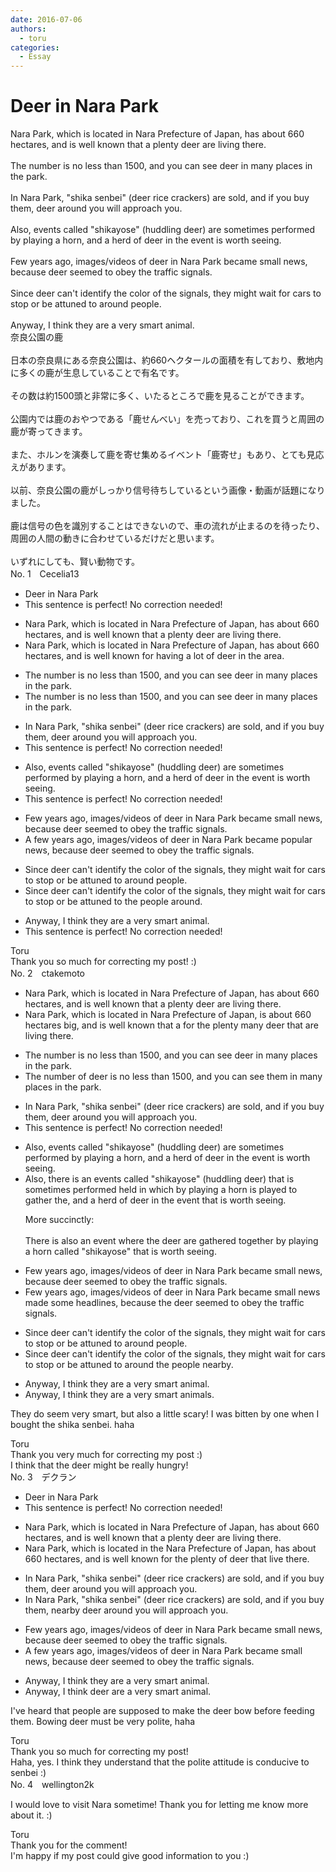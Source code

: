 ```yaml
---
date: 2016-07-06
authors:
  - toru
categories:
  - Essay
---
```


<h1 id="subject_show">Deer in Nara Park</h1>
<div class="date" hidden>Jul 6, 2016 10:03</div>
<div id="post"><div id="body_show_ori">
Nara Park, which is located in Nara Prefecture of Japan, has about 660 hectares, and is well known that a plenty deer are living there.<br/><br/>The number is no less than 1500, and you can see deer in many places in the park.<br/><br/>In Nara Park, "shika senbei" (deer rice crackers) are sold, and if you buy them, deer around you will approach you.<br/><br/>Also, events called "shikayose" (huddling deer) are sometimes performed by playing a horn, and a herd of deer in the event is worth seeing.<br/><br/>Few years ago, images/videos of deer in Nara Park became small news, because deer seemed to obey the traffic signals.<br/><br/>Since deer can't identify the color of the signals, they might wait for cars to stop or be attuned to around people.<br/><br/>Anyway, I think they are a very smart animal.
</div></div>

<!-- more -->

<div id="post_ja"><div id="body_show_mo">
奈良公園の鹿<br/><br/>日本の奈良県にある奈良公園は、約660ヘクタールの面積を有しており、敷地内に多くの鹿が生息していることで有名です。<br/><br/>その数は約1500頭と非常に多く、いたるところで鹿を見ることができます。<br/><br/>公園内では鹿のおやつである「鹿せんべい」を売っており、これを買うと周囲の鹿が寄ってきます。<br/><br/>また、ホルンを演奏して鹿を寄せ集めるイベント「鹿寄せ」もあり、とても見応えがあります。<br/><br/>以前、奈良公園の鹿がしっかり信号待ちしているという画像・動画が話題になりました。<br/><br/>鹿は信号の色を識別することはできないので、車の流れが止まるのを待ったり、周囲の人間の動きに合わせているだけだと思います。<br/><br/>いずれにしても、賢い動物です。
</div></div>
<div id="block"><div class="first_name"> No. 1　<span class="just_name">Cecelia13</span></div><div id="block2">
<ul class="correction_field">
<li class="incorrect">Deer in Nara Park</li>
<li class="corrected perfect">This sentence is perfect! No correction needed!</li>
</ul>
<ul class="correction_field">
<li class="incorrect">Nara Park, which is located in Nara Prefecture of Japan, has about 660 hectares, and is well known that a plenty deer are living there.</li>
<li class="corrected correct">
Nara Park, which is located in Nara Prefecture of Japan, has about 660 hectares, and is well known <span class="f_blue">for having a lot of</span> deer <span class="f_blue">in the area</span>.
</li>
</ul>
<ul class="correction_field">
<li class="incorrect">The number is no less than 1500, and you can see deer in many places in the park.</li>
<li class="corrected correct">
The number is no less than 1500, and you can see deer in many places<span class="f_blue"><span class="sline"> in the park</span></span>.
</li>
</ul>
<ul class="correction_field">
<li class="incorrect">In Nara Park, "shika senbei" (deer rice crackers) are sold, and if you buy them, deer around you will approach you.</li>
<li class="corrected perfect">This sentence is perfect! No correction needed!</li>
</ul>
<ul class="correction_field">
<li class="incorrect">Also, events called "shikayose" (huddling deer) are sometimes performed by playing a horn, and a herd of deer in the event is worth seeing.</li>
<li class="corrected perfect">This sentence is perfect! No correction needed!</li>
</ul>
<ul class="correction_field">
<li class="incorrect">Few years ago, images/videos of deer in Nara Park became small news, because deer seemed to obey the traffic signals.</li>
<li class="corrected correct">
<span class="f_blue">A f</span>ew years ago, images/videos of deer in Nara Park became <span class="f_blue">popular</span> news, because deer seemed to obey the traffic signals.
</li>
</ul>
<ul class="correction_field">
<li class="incorrect">Since deer can't identify the color of the signals, they might wait for cars to stop or be attuned to around people.</li>
<li class="corrected correct">
Since deer can't identify the color of the signals, they might wait for cars to stop or be <span class="f_red">attuned to</span> <span class="f_blue">the people </span>around.
</li>
</ul>
<ul class="correction_field">
<li class="incorrect">Anyway, I think they are a very smart animal.</li>
<li class="corrected perfect">This sentence is perfect! No correction needed!</li>
</ul>
</div><div class="name"><span class="just_name">Toru</span><br>
Thank you so much for correcting my post! :)
</div>
</div>
<div id="block"><div class="first_name"> No. 2　<span class="just_name">ctakemoto</span></div><div id="block2">
<ul class="correction_field">
<li class="incorrect">Nara Park, which is located in Nara Prefecture of Japan, has about 660 hectares, and is well known that a plenty deer are living there.</li>
<li class="corrected correct">
Nara Park, which is located in Nara Prefecture of Japan, <span class="f_blue">is</span> about 660 hectares<span class="f_blue"> big</span>, and is well known <span class="sline"><span class="f_red">that a</span></span><span class="f_blue"> for the</span> <span class="sline"><span class="f_red">plenty</span></span><span class="f_blue"> many</span> deer <span class="f_blue">that </span>are living there.
</li>
</ul>
<ul class="correction_field">
<li class="incorrect">The number is no less than 1500, and you can see deer in many places in the park.</li>
<li class="corrected correct">
The number <span class="f_blue">of deer </span>is no less than 1500, and you can see <span class="f_blue">them</span> in many places in the park.
</li>
</ul>
<ul class="correction_field">
<li class="incorrect">In Nara Park, "shika senbei" (deer rice crackers) are sold, and if you buy them, deer around you will approach you.</li>
<li class="corrected perfect">This sentence is perfect! No correction needed!</li>
</ul>
<ul class="correction_field">
<li class="incorrect">Also, events called "shikayose" (huddling deer) are sometimes performed by playing a horn, and a herd of deer in the event is worth seeing.</li>
<li class="corrected correct">
Also, <span class="f_blue">there is an </span>event<span class="f_red"><span class="sline">s</span></span> called "shikayose" (huddling deer) <span class="f_blue">that is</span> sometimes <span class="sline"><span class="f_red">performed</span></span><span class="f_blue"> held in which</span> <span class="sline"><span class="f_red">by playing</span></span> a horn <span class="f_blue">is played to gather the</span><span class="sline"><span class="f_red">, and a herd of</span></span> deer <span class="sline"><span class="f_red">in the event</span></span> that is worth seeing.
<p class="correction_comment">More succinctly:<br/><br/>There is also an event where the deer are gathered together by playing a horn called "shikayose" that is worth seeing.</p>
</li>
</ul>
<ul class="correction_field">
<li class="incorrect">Few years ago, images/videos of deer in Nara Park became small news, because deer seemed to obey the traffic signals.</li>
<li class="corrected correct">
Few years ago, images/videos of deer in Nara Park became <span class="sline"><span class="f_red">small news</span></span><span class="f_blue"> made some headlines</span>, because <span class="f_blue">the </span>deer seemed to obey the traffic signals.
</li>
</ul>
<ul class="correction_field">
<li class="incorrect">Since deer can't identify the color of the signals, they might wait for cars to stop or be attuned to around people.</li>
<li class="corrected correct">
Since deer can't identify the color of the signals, they might wait for cars to stop or be attuned to <span class="sline"><span class="f_red">around</span></span><span class="f_blue"> the</span> people<span class="f_blue"> nearby</span>.
</li>
</ul>
<ul class="correction_field">
<li class="incorrect">Anyway, I think they are a very smart animal.</li>
<li class="corrected correct">
Anyway, I think they are <span class="sline"><span class="f_red">a</span></span> very smart animal<span class="f_blue">s</span>.
</li>
</ul>
<p class="comment_small">
 They do seem very smart, but also a little scary! I was bitten by one when I bought the shika senbei. haha
</p>

</div><div class="name"><span class="just_name">Toru</span><br>
Thank you very much for correcting my post :)<br/>I think that the deer might be really hungry!
</div>
</div>
<div id="block"><div class="first_name"> No. 3　<span class="just_name">デクラン</span></div><div id="block2">
<ul class="correction_field">
<li class="incorrect">Deer in Nara Park</li>
<li class="corrected perfect">This sentence is perfect! No correction needed!</li>
</ul>
<ul class="correction_field">
<li class="incorrect">Nara Park, which is located in Nara Prefecture of Japan, has about 660 hectares, and is well known that a plenty deer are living there.</li>
<li class="corrected correct">
Nara Park, which is located in <span class="f_red">the </span>Nara Prefecture of Japan, has about 660 hectares, and is well known <span class="f_blue">for the plenty of deer that live there</span>.
</li>
</ul>
<ul class="correction_field">
<li class="incorrect">In Nara Park, "shika senbei" (deer rice crackers) are sold, and if you buy them, deer around you will approach you.</li>
<li class="corrected correct">
In Nara Park, "shika senbei" (deer rice crackers) are sold, and if you buy them, <span class="f_blue">nearby </span>deer <span class="sline">around yo</span>u will approach you.
</li>
</ul>
<ul class="correction_field">
<li class="incorrect">Few years ago, images/videos of deer in Nara Park became small news, because deer seemed to obey the traffic signals.</li>
<li class="corrected correct">
<span class="f_red">A </span>few years ago, images/videos of deer in Nara Park became small news, because deer seemed to obey the traffic signals.
</li>
</ul>
<ul class="correction_field">
<li class="incorrect">Anyway, I think they are a very smart animal.</li>
<li class="corrected correct">
Anyway, I think <span class="f_blue">deer</span> are a very smart animal.
</li>
</ul>
<p class="comment_small">
 I've heard that people are supposed to make the deer bow before feeding them. Bowing deer must be very polite, haha
</p>

</div><div class="name"><span class="just_name">Toru</span><br>
Thank you so much for correcting my post!<br/>Haha, yes. I think they understand that the polite attitude is conducive to senbei :)
</div>
</div>
<div id="block"><div class="first_name"> No. 4　<span class="just_name">wellington2k</span></div><div id="block2">
<p class="comment_small">
 I would love to visit Nara sometime! Thank you for letting me know more about it. :)
</p>

</div><div class="name"><span class="just_name">Toru</span><br>
Thank you for the comment!<br/>I'm happy if my post could give good information to you :)
</div>
</div>
